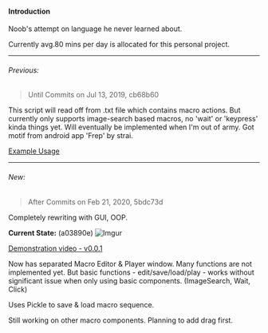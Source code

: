 #### Introduction
Noob's attempt on language he never learned about.

Currently avg.80 mins per day is allocated for this personal project.

----------------
###### Previous:

>Until Commits on Jul 13, 2019, cb68b60

This script will read off from .txt file which contains macro actions. But currently only supports image-search based macros, no 'wait' or 'keypress' kinda things yet. Will eventually be implemented when I'm out of army. Got motif from android app 'Frep' by strai.

[Example Usage](https://youtu.be/_ichOg5tf8Y)

-----------------
###### New:

>After Commits on Feb 21, 2020, 5bdc73d

Completely rewriting with GUI, OOP.

**Current State:** (a03890e)
![Imgur](https://imgur.com/MiMXmYE.jpg)

[Demonstration video - v0.0.1](https://youtu.be/lsix-z5S4LQ)

Now has separated Macro Editor & Player window. Many functions are not implemented yet.
But basic functions - edit/save/load/play - works without significant issue when only using basic components. (ImageSearch, Wait, Click)

Uses Pickle to save & load macro sequence.

Still working on other macro components. Planning to add drag first.